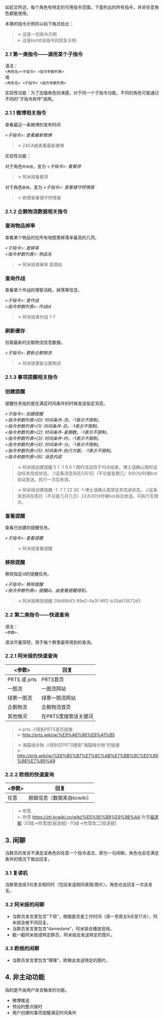 

如前文所述，每个角色有特定的可用指令范围。下面列出的所有指令，并非任意角色都能使用。

本章的指令示例将以如下格式给出：

>  -> 这是一句指令示例  
>  <- 这是bot对该指令的回复示例

### 2.1 第一类指令——调用某个子指令

语法：  
`<角色名><子指令> <指令参数列表>`  
或  
`<角色名> <子指令> <指令参数列表>`

实验性功能：为了加强角色扮演感，对于同一个子指令功能，不同的角色可能通过不同的“子指令称呼”调用。

### 2.1.1 微博相关指令

查看最近一条微博的发布时间

*<子指令>: 查看最新微博*  

>  -> ZACA娘查看最新微博

实验性功能：

对于角色`阿米娅`，变为 *<子指令>: 看看饼*

>  -> 阿米娅看看饼

对于角色`欧根`，变为 *<子指令>: 查看镇守府情报*

>  -> 欧根查看镇守府情报

### 2.1.2 企鹅物流数据相关指令

### 查询物品掉率

查看某个物品的在所有地图里掉落率最高的几项。

*<子指令>: 查掉率*  
*<指令参数列表>: 物品名*

>  -> 阿米娅查掉率 固源岩

### 查询作战

查看某个作战的理智消耗，掉落等信息。

*<子指令>: 查作战*  
*<指令参数列表>: 作战id*

>  -> 阿米娅查作战 1-7

### 刷新缓存

拉取最新的企鹅物流信息数据。

*<子指令>: 更新企鹅物流*  

>  -> 阿米娅更新企鹅物流

### 2.1.3 事项提醒相关指令

### 创建提醒

提醒任务指的是在满足时间条件的时候发送指定消息。

*<子指令>: 创建提醒*  
*<指令参数列表>[0]: 时间条件-月。-1表示不限制。*  
*<指令参数列表>[1]: 时间条件-日。-1表示不限制。*  
*<指令参数列表>[2]: 时间条件-星期数。-1表示不限制。*  
*<指令参数列表>[3]: 时间条件-时。-1表示不限制。*  
*<指令参数列表>[4]: 时间条件-分。-1表示不限制。*  
*<指令参数列表>[5]: 时间条件-执行次数。-1表示不限制。*  
*<指令参数列表>[6]: 消息内容*  

>  -> 阿米娅创建提醒 5 1 -1 9 0 1 限时活动将于10点结束，博士请确认限时活动任务完成状态。 //这条消息将在5月1日（不论是星期几）9点0分时被bot自动发送。执行一次后失效。  

>  -> 阿米娅创建提醒 -1 -1 7 22 30 -1 博士请确认周常任务完成状态。 //这条消息将在周日（不论是几月几日）22点30分时被bot自动发送。可执行无限次。

### 查看提醒

查看已创建的提醒任务。

*<子指令>: 查看提醒*   

>  -> 阿米娅查看提醒

### 移除提醒

移除指定id的提醒任务。

*<子指令>: 移除提醒*   
*<指令参数列表>: 提醒id。由查看提醒得到。*  

>  -> 阿米娅移除提醒 29b88b93-89e2-4a3f-8ff2-b35ab13672d3

### 2.2 第二类指令——快速查询

语法：  
`<参数>.`

语法尽量简短，用于每个群里最常用到的查询。

### 2.2.1 阿米娅的快速查询

| <参数> | 回复 |
|---------|--------|
| PRTS 或 prts | PRTS首页 |
| 一图流 | 一图流网站 |
| 绿票一图流 |绿票一图流网站 |
| 企鹅物流 | 企鹅物流首页 |
| 其他情况 | 在PRTS里搜索该关键词 |

>  -> prts.  //得到PRTS首页链接  
>  <- http://prts.wiki/w/%E9%A6%96%E9%A1%B5

>  -> 海猫络合物.  //得到在PRTS搜索“海猫络合物”的链接  
>  <- http://prts.wiki/w/%E6%B5%B7%E7%8C%AB%E7%BB%9C%E5%90%88%E7%89%A9

### 2.2.2 欧根的快速查询

| <参数> | 回复 |
|---------|--------|
| 任意 | 舰娘信息（数据来自kcwiki） |

>  -> 吹雪.  
>  <- 吹雪 https://zh.kcwiki.cn/wiki/%E5%90%B9%E9%9B%AA
> 吹雪[驱逐舰](12.7cm連装砲,61cm三連装魚雷,null,null)
> -20级->吹雪改[驱逐舰]
> -70级->吹雪改二[驱逐舰]

## 3. 闲聊

当群员的发言不满足该角色的任意一个指令语法，即为一句闲聊。角色也会在满足条件的情况下做出回复。

### 3.1 复读机

当群里连续3句发言相同时（包括发送相同表情/图片），角色也会回复一次该发言。

### 3.2 阿米娅的闲聊

- 当群员发言里包含“下班”，根据是否是工作时间（周一至周五9点至17点），阿米娅会做不同回复。
- 当群员发言里包含“damedane”，阿米娅会播放音频。
- 戳一戳阿米娅或特定群员，阿米娅会发送特定的图片。

### 3.3 欧根的闲聊

- 当群员发言里包含“噗噗”，欧根会发送特定的图片。

## 4. 非主动功能

指的是不由用户发言触发的功能。

- 微博推送
- 预设的整点报时
- 用户创建的事项提醒满足时间条件